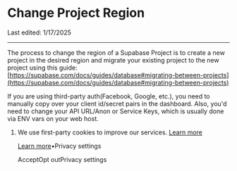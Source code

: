 # Change Project Region

Last edited: 1/17/2025

* * *

The process to change the region of a Supabase Project is to create a new project in the desired region and migrate your existing project to the new project using this guide: [https://supabase.com/docs/guides/database#migrating-between-projects](https://supabase.com/docs/guides/database#migrating-between-projects)

If you are using third-party auth(Facebook, Google, etc.), you need to manually copy over your client id/secret pairs in the dashboard. Also, you'd need to change your API URL/Anon or Service Keys, which is usually done via ENV vars on your web host.

1. We use first-party cookies to improve our services. [Learn more](https://supabase.com/privacy#8-cookies-and-similar-technologies-used-on-our-european-services)



   [Learn more](https://supabase.com/privacy#8-cookies-and-similar-technologies-used-on-our-european-services)•Privacy settings





   AcceptOpt outPrivacy settings
